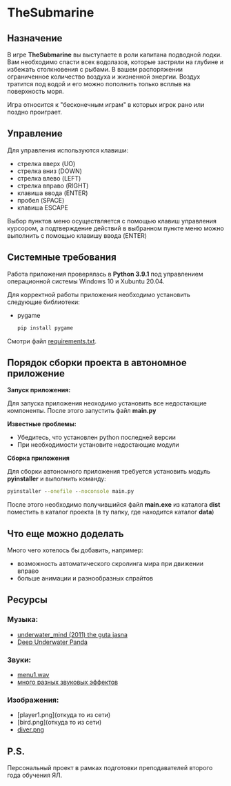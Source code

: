 # TheSubmarine

## Назначение

В игре **TheSubmarine** вы выступаете в роли капитана подводной лодки. Вам необходимо спасти всех водолазов, которые застряли на глубине и избежать столкновения с рыбами.
В вашем распоряжении ограниченное количество воздуха и жизненной энергии. Воздух тратится под водой и его можно пополнить только всплыв на поверхность моря.

Игра относится к "бесконечным играм" в которых игрок рано или поздно проиграет.


## Управление

Для управления используются клавиши:

- стрелка вверх (UO)
- стрелка вниз (DOWN)
- стрелка влево (LEFT)
- стрелка вправо (RIGHT)
- клавиша ввода (ENTER)
- пробел (SPACE)
- клавиша ESCAPE

Выбор пунктов меню осуществляется с помощью клавиш управления курсором, а подтверждение действий в выбранном пункте меню можно выполнить с помощью клавишу ввода (ENTER)


## Системные требования

Работа приложения проверялась в **Python 3.9.1** под управлением операционной системы Windows 10 и Xubuntu 20.04.

Для корректной работы приложения необходимо установить следующие библиотеки:

- pygame
  ```cmd
  pip install pygame
  ```

Смотри файл [requirements.txt](requirements.txt).

## Порядок сборки проекта в автономное приложение

**Запуск приложения:**

Для запуска приложения неоходимо установить все недостающие компоненты. После этого запустить файл **main.py**

**Известные проблемы:**

- Убедитесь, что установлен python последней версии
- При необходимости установите недостающие модули

**Сборка приложения**

Для сборки автономного приложения требуется установить модуль **pyinstaller** и выполнить команду:  

```cmd
pyinstaller --onefile --noconsole main.py
```
 
После этого необходимо получившийся файл **main.exe** из каталога **dist** поместить в каталог проекта (в ту  папку, где находится каталог **data**)


## Что еще можно доделать

Много чего хотелось бы добавить, например:

- возможность автоматического скролинга мира при движении вправо
- больше анимации и разнообразных спрайтов

## Ресурсы

### Музыка:

- [underwater_mind (2011) the guta jasna](https://www.jamendo.com/track/854045/underwater_mind)
- [Deep Underwater Panda](https://www.jamendo.com/album/187523/deep-underwater)

### Звуки:
- [menu1.wav](https://zvukogram.com/index.php?r=site/download&id=4605&type=wav)
- [много разных звуковых эффектов](https://zvukogram.com/category/zvuki-vyibora-knopki-v-menyu/)

### Изображения:

- [player1.png](откуда то из сети)
- [bird.png](откуда то из сети)
- [diver.png](https://cdn4.vectorstock.com/i/1000x1000/94/83/diver-boy-swimming-sprite-vector-3509483.jpg)

## P.S.

Персональный проект в рамках подготовки преподавателей второго года обучения ЯЛ.
